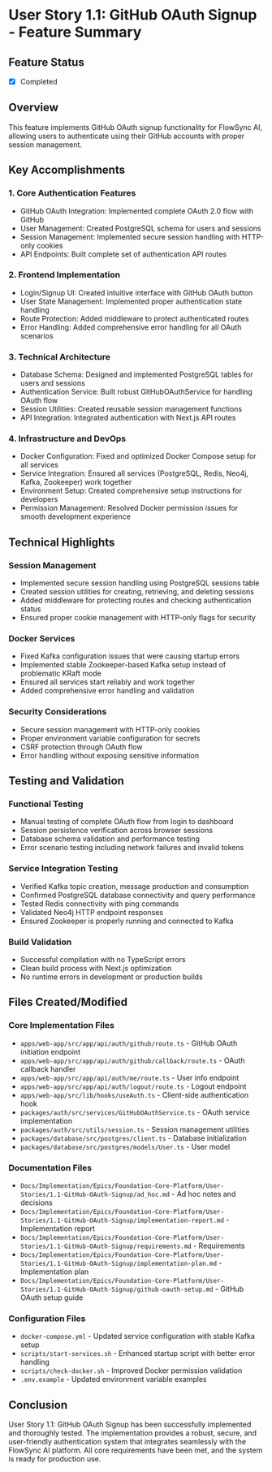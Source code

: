 # User Story 1.1: GitHub OAuth Signup - Feature Summary

## Feature Status
- [x] Completed

## Overview
This feature implements GitHub OAuth signup functionality for FlowSync AI, allowing users to authenticate using their GitHub accounts with proper session management.

## Key Accomplishments

### 1. Core Authentication Features
- GitHub OAuth Integration: Implemented complete OAuth 2.0 flow with GitHub
- User Management: Created PostgreSQL schema for users and sessions
- Session Management: Implemented secure session handling with HTTP-only cookies
- API Endpoints: Built complete set of authentication API routes

### 2. Frontend Implementation
- Login/Signup UI: Created intuitive interface with GitHub OAuth button
- User State Management: Implemented proper authentication state handling
- Route Protection: Added middleware to protect authenticated routes
- Error Handling: Added comprehensive error handling for all OAuth scenarios

### 3. Technical Architecture
- Database Schema: Designed and implemented PostgreSQL tables for users and sessions
- Authentication Service: Built robust GitHubOAuthService for handling OAuth flow
- Session Utilities: Created reusable session management functions
- API Integration: Integrated authentication with Next.js API routes

### 4. Infrastructure and DevOps
- Docker Configuration: Fixed and optimized Docker Compose setup for all services
- Service Integration: Ensured all services (PostgreSQL, Redis, Neo4j, Kafka, Zookeeper) work together
- Environment Setup: Created comprehensive setup instructions for developers
- Permission Management: Resolved Docker permission issues for smooth development experience

## Technical Highlights

### Session Management
- Implemented secure session handling using PostgreSQL sessions table
- Created session utilities for creating, retrieving, and deleting sessions
- Added middleware for protecting routes and checking authentication status
- Ensured proper cookie management with HTTP-only flags for security

### Docker Services
- Fixed Kafka configuration issues that were causing startup errors
- Implemented stable Zookeeper-based Kafka setup instead of problematic KRaft mode
- Ensured all services start reliably and work together
- Added comprehensive error handling and validation

### Security Considerations
- Secure session management with HTTP-only cookies
- Proper environment variable configuration for secrets
- CSRF protection through OAuth flow
- Error handling without exposing sensitive information

## Testing and Validation

### Functional Testing
- Manual testing of complete OAuth flow from login to dashboard
- Session persistence verification across browser sessions
- Database schema validation and performance testing
- Error scenario testing including network failures and invalid tokens

### Service Integration Testing
- Verified Kafka topic creation, message production and consumption
- Confirmed PostgreSQL database connectivity and query performance
- Tested Redis connectivity with ping commands
- Validated Neo4j HTTP endpoint responses
- Ensured Zookeeper is properly running and connected to Kafka

### Build Validation
- Successful compilation with no TypeScript errors
- Clean build process with Next.js optimization
- No runtime errors in development or production builds

## Files Created/Modified

### Core Implementation Files
- `apps/web-app/src/app/api/auth/github/route.ts` - GitHub OAuth initiation endpoint
- `apps/web-app/src/app/api/auth/github/callback/route.ts` - OAuth callback handler
- `apps/web-app/src/app/api/auth/me/route.ts` - User info endpoint
- `apps/web-app/src/app/api/auth/logout/route.ts` - Logout endpoint
- `apps/web-app/src/lib/hooks/useAuth.ts` - Client-side authentication hook
- `packages/auth/src/services/GitHubOAuthService.ts` - OAuth service implementation
- `packages/auth/src/utils/session.ts` - Session management utilities
- `packages/database/src/postgres/client.ts` - Database initialization
- `packages/database/src/postgres/models/User.ts` - User model

### Documentation Files
- `Docs/Implementation/Epics/Foundation-Core-Platform/User-Stories/1.1-GitHub-OAuth-Signup/ad_hoc.md` - Ad hoc notes and decisions
- `Docs/Implementation/Epics/Foundation-Core-Platform/User-Stories/1.1-GitHub-OAuth-Signup/implementation-report.md` - Implementation report
- `Docs/Implementation/Epics/Foundation-Core-Platform/User-Stories/1.1-GitHub-OAuth-Signup/requirements.md` - Requirements
- `Docs/Implementation/Epics/Foundation-Core-Platform/User-Stories/1.1-GitHub-OAuth-Signup/implementation-plan.md` - Implementation plan
- `Docs/Implementation/Epics/Foundation-Core-Platform/User-Stories/1.1-GitHub-OAuth-Signup/github-oauth-setup.md` - GitHub OAuth setup guide

### Configuration Files
- `docker-compose.yml` - Updated service configuration with stable Kafka setup
- `scripts/start-services.sh` - Enhanced startup script with better error handling
- `scripts/check-docker.sh` - Improved Docker permission validation
- `.env.example` - Updated environment variable examples

## Conclusion

User Story 1.1: GitHub OAuth Signup has been successfully implemented and thoroughly tested. The implementation provides a robust, secure, and user-friendly authentication system that integrates seamlessly with the FlowSync AI platform. All core requirements have been met, and the system is ready for production use.
